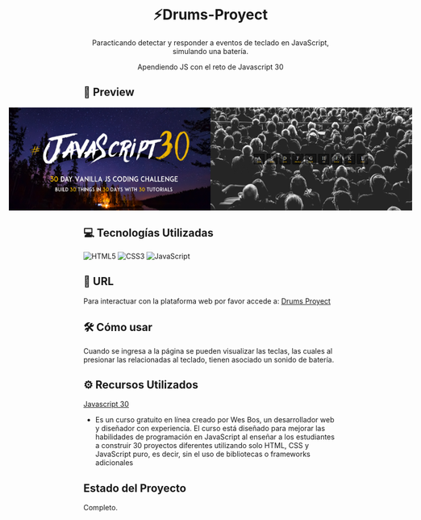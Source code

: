 ## <h1 align="center">⚡Drums-Proyect</h1> 
<p align="center">Paracticando detectar y responder a eventos de teclado en JavaScript, simulando una batería. </p> 
<p align="center">Apendiendo JS con el reto de Javascript 30</p>


## 💟 Preview
  <div style="display: flex; justify-content: center; margin: 30">
   <img src="Screenshot_3.png" width="400" alt="" >
   <img src="Screenshot_1.png" width="400" alt="" >
  </div>

## 💻 Tecnologías Utilizadas 
![HTML5](https://img.shields.io/badge/html5-%23E34F26.svg?style=for-the-badge&logo=html5&logoColor=white)
![CSS3](https://img.shields.io/badge/css3-%231572B6.svg?style=for-the-badge&logo=css3&logoColor=white)
![JavaScript](https://img.shields.io/badge/javascript-%23323330.svg?style=for-the-badge&logo=javascript&logoColor=%23F7DF1E)

## 🌼 URL 
Para interactuar con la plataforma web por favor accede a: <a href="https://lilitaschini.github.io/Drums-Proyect/" target="_blank">Drums Proyect</a>

## 🛠 Cómo usar
Cuando se ingresa a la página se pueden visualizar las teclas, las cuales al presionar las relacionadas al teclado, tienen asociado un sonido de batería. 

## ⚙ Recursos Utilizados
<a href="https://javascript30.com/" target="_blank">Javascript 30</a>
- Es un curso gratuito en línea creado por Wes Bos, un desarrollador web y diseñador con experiencia. El curso está diseñado para mejorar las habilidades de programación en JavaScript al enseñar a los estudiantes a construir 30 proyectos diferentes utilizando solo HTML, CSS y JavaScript puro, es decir, sin el uso de bibliotecas o frameworks adicionales

## Estado del Proyecto
 Completo. 

